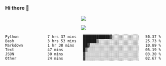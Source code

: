 ### Hi there 👋

<!--
**SuuTTT/SuuTTT** is a ✨ _special_ ✨ repository because its `README.md` (this file) appears on your GitHub profile.

Here are some ideas to get you started:

- 🔭 I’m currently working on ...
- 🌱 I’m currently learning ...
- 👯 I’m looking to collaborate on ...
- 🤔 I’m looking for help with ...
- 💬 Ask me about ...
- 📫 How to reach me: ...
- 😄 Pronouns: ...
- ⚡ Fun fact: ...
-->

<div align='center'>
    <p align='center'>
        <img src='https://github-readme-stats.vercel.app/api?line_height=27&username=SuuTTT&show_icons=true&theme=solarized-light'/>
    </p>
</div>    
<div align='center'>  
    <p align='center'>
        <img src='https://github-readme-stats.vercel.app/api/wakatime?username=SuuTTT&theme=solarized-light'/>
    </p>
    
</div>  

<!--START_SECTION:waka-->

```text
Python             7 hrs 37 mins   ████████████▓░░░░░░░░░░░░   50.37 %
Bash               3 hrs 53 mins   ██████▒░░░░░░░░░░░░░░░░░░   25.73 %
Markdown           1 hr 38 mins    ██▓░░░░░░░░░░░░░░░░░░░░░░   10.89 %
Text               47 mins         █▒░░░░░░░░░░░░░░░░░░░░░░░   05.19 %
JSON               30 mins         ▓░░░░░░░░░░░░░░░░░░░░░░░░   03.30 %
Other              24 mins         ▓░░░░░░░░░░░░░░░░░░░░░░░░   02.67 %
```

<!--END_SECTION:waka-->

